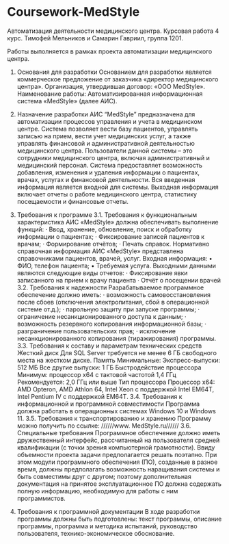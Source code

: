 # Coursework-MedStyle
Автоматизация деятельности медицинского центра. Курсовая работа 4 курс. Тимофей Мельников и Самарин Гавриил, группа 1201.

Работы выполняется в рамках проекта автоматизации медицинского центра.
1.	Основания для разработки
  Основанием для разработки является коммерческое предложение от заказчика «директор медицинского центра».
  Организация, утвердившая договор: «ООО MedStyle».
  Наименование работы: Автоматизированная информационная система «MedStyle» (далее АИС).

2. Назначение разработки
  АИС “MedStyle” предназначена для автоматизации процессов управления и учета в медицинском центре. Система позволяет вести базу пациентов, управлять записью на прием, вести учет медицинских   услуг, а также управлять финансовой и административной деятельностью медицинского центра.
  Пользователи данной системы – это сотрудники медицинского центра, включая административный и медицинский персонал. Система предоставляет возможность добавления, изменения и удаления   информации о пациентах, врачах, услугах и финансовой деятельности. Вся введенная информация является входной для системы. Выходная информация включает отчеты о работе медицинского центра, статистику посещаемости и финансовые отчеты.

3. Требования к программе
  3.1. Требования к функциональным характеристика
  АИС «MedStyle» должна обеспечивать выполнение функций:
    ·	Ввод, хранение, обновление, поиск и обработку информации о пациентах;
    ·	Фиксирование записей пациентов к врачам;
    ·	Формирование отчётов;
    ·	Печать справок.
  Нормативно справочная информация АИС «MedStyle» представлена справочниками пациентов, врачей, услуг.
  Входная информация:
    •	ФИО, телефон пациента;
    •	Требуемая услуга.
  Выходными данными являются следующие виды отчетов:
    ·	Фиксирование явки записанного на прием к врачу пациента
    ·	Отчёт о посещении врачей
  3.2. Требования к надежности
    Разрабатываемое программное обеспечение должно иметь:
      ·	возможность самовосстановления после сбоев (отключения электропитания, сбой в операционной системе от.д.);
      ·	парольную защиту при запуске программы;
      ·	ограничение несанкционированного доступа к данным;
      ·	возможность резервного копирования информационной базы;
      ·	разграничение пользовательских прав;
    ·	исключение несанкционированного копирования (тиражирования) программы. 
  3.3. Требования к составу и параметрам технических средств
    Жесткий диск
      Для SQL Server требуется не менее 6 ГБ свободного места на жестком диске.
    Память
      Минимальные:
        Экспресс-выпуски: 512 МБ
        Все другие выпуски: 1 ГБ
    Быстродействие процессора
      Минимум: процессор x64 с тактовой частотой 1,4 ГГц
      Рекомендуется: 2,0 ГГц или выше
    Тип процессора
      Процессор x64: AMD Opteron, AMD Athlon 64, Intel Xeon с поддержкой Intel EM64T, Intel Pentium IV с поддержкой EM64T.
  3.4. Требования к информационной и программной совместимости
    Программа должна работать в операционных системах Windows 10 и Windows 11.
  3.5. Требования к транспортированию и хранению
    Программу можно получить по ссылке:
      //////www. MedStyle.ru//////
  3.6. Специальные требования
    Программное обеспечение должно иметь дружественный интерфейс, рассчитанный на пользователя средней квалификации (с точки зрения компьютерной грамотности).
  Ввиду объемности проекта задачи предполагается решать поэтапно. При этом модули программного обеспечения (ПО), созданные в разное время, должны предполагать возможность наращивания системы   и быть совместимы друг с другом; поэтому дополнительная документация на принятое эксплуатационное ПО должна содержать полную информацию, необходимую для работы с ним программистов.
 
  4. Требования к программной документации
    В ходе разработки программы должны быть подготовлены: текст программы, описание программы, программа и методика испытаний, руководство пользователя, технико-экономическое обоснование.
